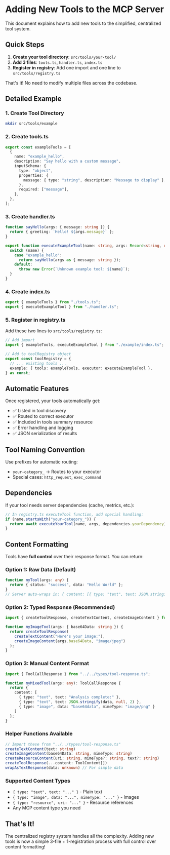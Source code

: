 # Adding New Tools to the MCP Server

This document explains how to add new tools to the simplified, centralized tool system.

## Quick Steps

1. **Create your tool directory**: `src/tools/your-tool/`
2. **Add 3 files**: `tools.ts`, `handler.ts`, `index.ts`
3. **Register in registry**: Add one import and one line to `src/tools/registry.ts`

That's it! No need to modify multiple files across the codebase.

## Detailed Example

### 1. Create Tool Directory
```bash
mkdir src/tools/example
```

### 2. Create tools.ts
```typescript
export const exampleTools = [
  {
    name: "example_hello",
    description: "Say hello with a custom message",
    inputSchema: {
      type: "object",
      properties: {
        message: { type: "string", description: "Message to display" },
      },
      required: ["message"],
    },
  },
];
```

### 3. Create handler.ts
```typescript
function sayHello(args: { message: string }) {
  return { greeting: `Hello! ${args.message}` };
}

export function executeExampleTool(name: string, args: Record<string, unknown>) {
  switch (name) {
    case "example_hello":
      return sayHello(args as { message: string });
    default:
      throw new Error(`Unknown example tool: ${name}`);
  }
}
```

### 4. Create index.ts
```typescript
export { exampleTools } from "./tools.ts";
export { executeExampleTool } from "./handler.ts";
```

### 5. Register in registry.ts
Add these two lines to `src/tools/registry.ts`:

```typescript
// Add import
import { exampleTools, executeExampleTool } from "./example/index.ts";

// Add to toolRegistry object
export const toolRegistry = {
  // ... existing tools ...
  example: { tools: exampleTools, executor: executeExampleTool },
} as const;
```

## Automatic Features

Once registered, your tools automatically get:

- ✅ Listed in tool discovery
- ✅ Routed to correct executor
- ✅ Included in tools summary resource
- ✅ Error handling and logging
- ✅ JSON serialization of results

## Tool Naming Convention

Use prefixes for automatic routing:
- `your-category_` → Routes to your executor
- Special cases: `http_request`, `exec_command`

## Dependencies

If your tool needs server dependencies (cache, metrics, etc.):

```typescript
// In registry.ts executeTool function, add special handling:
if (name.startsWith("your-category_")) {
  return await executeYourTool(name, args, dependencies.yourDependency);
}
```

## Content Formatting

Tools have **full control** over their response format. You can return:

### Option 1: Raw Data (Default)
```typescript
function myTool(args: any) {
  return { status: "success", data: "Hello World" };
}
// Server auto-wraps in: { content: [{ type: "text", text: JSON.stringify(result) }] }
```

### Option 2: Typed Response (Recommended)
```typescript
import { createToolResponse, createTextContent, createImageContent } from "../../types/tool-response.ts";

function myImageTool(args: { base64Data: string }) {
  return createToolResponse(
    createTextContent("Here's your image:"),
    createImageContent(args.base64Data, "image/jpeg")
  );
}
```

### Option 3: Manual Content Format
```typescript
import { ToolCallResponse } from "../../types/tool-response.ts";

function myMixedTool(args: any): ToolCallResponse {
  return {
    content: [
      { type: "text", text: "Analysis complete:" },
      { type: "text", text: JSON.stringify(data, null, 2) },
      { type: "image", data: "base64data", mimeType: "image/png" }
    ]
  };
}
```

### Helper Functions Available

```typescript
// Import these from "../../types/tool-response.ts"
createTextContent(text: string)
createImageContent(base64Data: string, mimeType: string)
createResourceContent(uri: string, mimeType?: string, text?: string)
createToolResponse(...content: ToolContent[])
wrapAsTextResponse(data: unknown) // For simple data
```

### Supported Content Types

- `{ type: "text", text: "..." }` - Plain text
- `{ type: "image", data: "...", mimeType: "..." }` - Images
- `{ type: "resource", uri: "..." }` - Resource references
- Any MCP content type you need

## That's It!

The centralized registry system handles all the complexity. Adding new tools is now a simple 3-file + 1-registration process with full control over content formatting!